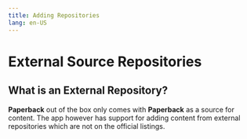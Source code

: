 ```yaml
---
title: Adding Repositories
lang: en-US
---
```


# External Source Repositories
## What is an External Repository?

**Paperback** out of the box only comes with **Paperback** as a source for content. The app however has support for adding content from external repositories which are not on the official listings. 

